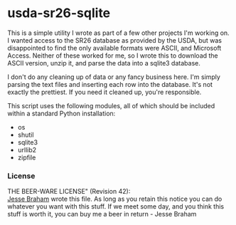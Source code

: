 usda-sr26-sqlite
================

This is a simple utility I wrote as part of a few other projects I'm working
on.  I wanted access to the SR26 database as provided by the USDA, but
was disappointed to find the only available formats were ASCII, and
Microsoft Access.  Neither of these worked for me, so I wrote this to
download the ASCII version, unzip it, and parse the data into a sqlite3
database.  

I don't do any cleaning up of data or any fancy business here.  I'm simply
parsing the text files and inserting each row into the database.  It's not
exactly the prettiest.  If you need it cleaned up, you're responsible.  

This script uses the following modules, all of which should be included
within a standard Python installation:
- os
- shutil
- sqlite3
- urllib2
- zipfile

### License
THE BEER-WARE LICENSE" (Revision 42):  
[Jesse Braham](https://github.com/jessebraham) wrote this file. As long as you retain this notice you
can do whatever you want with this stuff. If we meet some day, and you think
this stuff is worth it, you can buy me a beer in return - Jesse Braham
